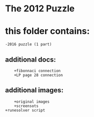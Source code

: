 # The 2012 Puzzle

# this folder contains:

	-2016 puzzle (1 part)
  
## additional docs:
		+fibonnaci connection
		+LP page 28 connection
    
## additional images:
		+original images
		+screensots
    +runesolver script
